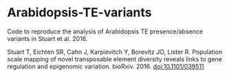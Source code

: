# Arabidopsis-TE-variants  

Code to reproduce the analysis of Arabidopsis TE presence/absence variants in Stuart et al. 2016.  

Stuart T, Eichten SR, Cahn J, Karpievitch Y, Borevitz JO, Lister R. Population scale mapping of novel transposable element diversity reveals links to gene regulation and epigenomic variation. bioRxiv. 2016. [doi:10.1101/039511](http://dx.doi.org/10.1101/039511)
